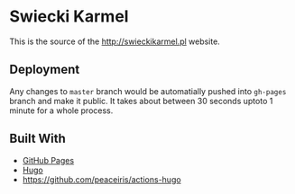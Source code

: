 # Swiecki Karmel

This is the source of the http://swieckikarmel.pl website.


## Deployment

Any changes to `master` branch would be automatially pushed into `gh-pages` branch and make it public.
It takes about between 30 seconds uptoto 1 minute for a whole process.


## Built With

* [GitHub Pages](https://pages.github.com/)
* [Hugo](https://gohugo.io/)
* https://github.com/peaceiris/actions-hugo 
